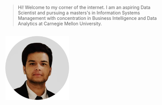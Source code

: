 
> Hi! Welcome to my corner of the  internet. I am an aspiring Data Scientist and pursuing a masters's in Information Systems Management with concentration in Business Intelligence and Data Analytics at Carnegie Mellon University.

<br/>
<img src="assets/image.png" width="200" height="200"/>

